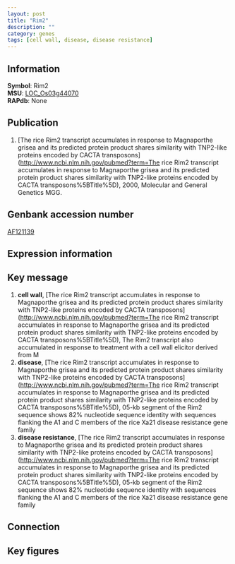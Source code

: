 ```yaml
---
layout: post
title: "Rim2"
description: ""
category: genes
tags: [cell wall, disease, disease resistance]
---
```


## Information
__Symbol__: Rim2  
__MSU__: [LOC_Os03g44070](http://rice.plantbiology.msu.edu/cgi-bin/ORF_infopage.cgi?orf=LOC_Os03g44070)  
__RAPdb__: None  

## Publication
1. [The rice Rim2 transcript accumulates in response to Magnaporthe grisea and its predicted protein product shares similarity with TNP2-like proteins encoded by CACTA transposons](http://www.ncbi.nlm.nih.gov/pubmed?term=The rice Rim2 transcript accumulates in response to Magnaporthe grisea and its predicted protein product shares similarity with TNP2-like proteins encoded by CACTA transposons%5BTitle%5D), 2000, Molecular and General Genetics MGG.

## Genbank accession number
[AF121139](http://www.ncbi.nlm.nih.gov/nuccore/AF121139)  

## Expression information

## Key message
1. __cell wall__, [The rice Rim2 transcript accumulates in response to Magnaporthe grisea and its predicted protein product shares similarity with TNP2-like proteins encoded by CACTA transposons](http://www.ncbi.nlm.nih.gov/pubmed?term=The rice Rim2 transcript accumulates in response to Magnaporthe grisea and its predicted protein product shares similarity with TNP2-like proteins encoded by CACTA transposons%5BTitle%5D),  The Rim2 transcript also accumulated in response to treatment with a cell wall elicitor derived from M
2. __disease__, [The rice Rim2 transcript accumulates in response to Magnaporthe grisea and its predicted protein product shares similarity with TNP2-like proteins encoded by CACTA transposons](http://www.ncbi.nlm.nih.gov/pubmed?term=The rice Rim2 transcript accumulates in response to Magnaporthe grisea and its predicted protein product shares similarity with TNP2-like proteins encoded by CACTA transposons%5BTitle%5D), 05-kb segment of the Rim2 sequence shows 82% nucleotide sequence identity with sequences flanking the A1 and C members of the rice Xa21 disease resistance gene family
3. __disease resistance__, [The rice Rim2 transcript accumulates in response to Magnaporthe grisea and its predicted protein product shares similarity with TNP2-like proteins encoded by CACTA transposons](http://www.ncbi.nlm.nih.gov/pubmed?term=The rice Rim2 transcript accumulates in response to Magnaporthe grisea and its predicted protein product shares similarity with TNP2-like proteins encoded by CACTA transposons%5BTitle%5D), 05-kb segment of the Rim2 sequence shows 82% nucleotide sequence identity with sequences flanking the A1 and C members of the rice Xa21 disease resistance gene family

## Connection

## Key figures


